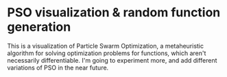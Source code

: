 # PSO visualization & random function generation

This is a visualization of Particle Swarm Optimization, a metaheuristic algorithm for solving optimization problems for functions, which aren't necessarily differentiable. I'm going to experiment more, and add different variations of PSO in the near future.
